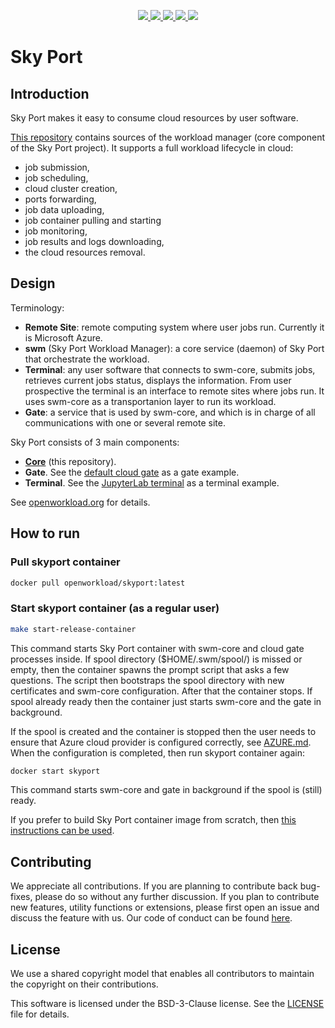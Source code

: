 <p align="center">
    <a href="https://www.linux.org/" alt="Linux">
        <img src="https://img.shields.io/badge/Linux-%23.svg?logo=linux&color=FCC624&logoColor=black" />
    </a>
    <a href="https://www.erlang.org/" alt="Supported Erlang version">
        <img src="https://img.shields.io/badge/Erlang-27-green.svg" />
    </a>
    <a href="LICENSE" alt="License">
        <img src="https://img.shields.io/github/license/openworkload/swm-core" />
    </a>
    <a href="CODE_OF_CONDUCT.md" alt="Contributor Covenant">
        <img src="https://img.shields.io/badge/Contributor%20Covenant-2.1-4baaaa.svg" />
    </a>
    <a href="https://github.com/openworkload/swm-core/actions/workflows/ci.yml" alt="Latest CI tests result">
        <img src="https://github.com/openworkload/swm-core/actions/workflows/ci.yml/badge.svg?event=push" />
    </a>
</p>

Sky Port
========


## Introduction

Sky Port makes it easy to consume cloud resources by user software.

[This repository](https://github.com/openworkload/swm-core) contains sources of the workload manager (core component of the Sky Port project). It supports a full workload lifecycle in cloud:
  * job submission,
  * job scheduling,
  * cloud cluster creation,
  * ports forwarding,
  * job data uploading,
  * job container pulling and starting
  * job monitoring,
  * job results and logs downloading,
  * the cloud resources removal.


## Design

Terminology:

  * **Remote Site**: remote computing system where user jobs run. Currently it is Microsoft Azure.
  * **swm** (Sky Port Workload Manager): a core service (daemon) of Sky Port that orchestrate the workload.
  * **Terminal**: any user software that connects to swm-core, submits jobs, retrieves current jobs status, displays the information. From user prospective the terminal is an interface to remote sites where jobs run. It uses swm-core as a transportanion layer to run its workload.
  * **Gate**: a service that is used by swm-core, and which is in charge of all communications with one or several remote site.


Sky Port consists of 3 main components:
  * **[Core](https://github.com/openworkload/swm-core)** (this repository).
  * **Gate**. See the [default cloud gate](https://github.com/openworkload/swm-cloud-gate) as a gate example.
  * **Terminal**. See the [JupyterLab terminal](https://github.com/openworkload/swm-jupyter-term) as a terminal example.

See [openworkload.org](https://openworkload.org) for details.


## How to run

### Pull skyport container
```bash
docker pull openworkload/skyport:latest
```

### Start skyport container (as a regular user)

```bash
make start-release-container
```

This command starts Sky Port container with swm-core and cloud gate processes inside. If spool directory ($HOME/.swm/spool/) is missed or empty, then the container spawns the prompt script that asks a few questions. The script then bootstraps the spool directory with new certificates and swm-core configuration. After that the container stops. If spool already ready then the container just starts swm-core and the gate in background.

If the spool is created and the container is stopped then the user needs to ensure that Azure cloud provider is configured correctly, see [AZURE.md](https://github.com/openworkload/swm-cloud-gate/blob/master/HOWTO/AZURE.md). When the configuration is completed, then run skyport container again:
```bash
docker start skyport
```
This command starts swm-core and gate in background if the spool is (still) ready.

If you prefer to build Sky Port container image from scratch, then [this instructions can be used](HOWTO/BUILD.md).


## Contributing

We appreciate all contributions. If you are planning to contribute back bug-fixes, please do so without any further discussion. If you plan to contribute new features, utility functions or extensions, please first open an issue and discuss the feature with us. Our code of conduct can be found [here](CODE_OF_CONDUCT.md).


## License

We use a shared copyright model that enables all contributors to maintain the copyright on their contributions.

This software is licensed under the BSD-3-Clause license. See the [LICENSE](LICENSE) file for details.
